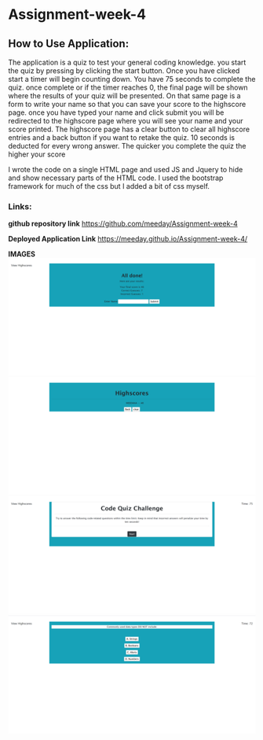 # Assignment-week-4

## How to Use Application:
The application is a quiz to test your general coding knowledge. you start the quiz by pressing by clicking the start button. Once you have clicked start a timer will begin counting down. You have 75 seconds to complete the quiz. once complete or if the timer reaches 0, the final page will be shown where the results of your quiz will be presented. On that same page is a form to write your name so that you can save your score to the highscore page. once you have typed your name and click submit you will be redirected to the highscore page where you will see your name and your score printed. The highscore page has a clear button to clear all highscore entries and a back button if you want to retake the quiz. 10 seconds is deducted for every wrong answer. The quicker you complete the quiz the higher your score

I wrote the code on a single HTML page and used JS and Jquery to hide and show necessary parts of the HTML code. I used the bootstrap framework for much of the css but I added a bit of css myself.

### Links:

__github repository link__
https://github.com/meeday/Assignment-week-4

__Deployed Application Link__
https://meeday.github.io/Assignment-week-4/

__IMAGES__
![applicationImages](Quiz_EndPage.png)
![applicationImages](Quiz_HighscorePage.png)
![applicationImages](Quiz_StartPage.png)
![applicationImages](Quiz_QuestionPage.png)